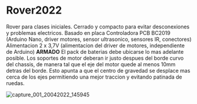 # Rover2022
Rover para clases iniciales. Cerrado y compacto para evitar desconexiones y problemas electricos. Basado en placa Controladora PCB BC2019 (Arduino Nano, driver motores, sensor ultrasonico, sensores IR, conectores) Alimentacion 2 x 3,7V (alimentacion del driver de motores, independiente de Arduino)
<b>ARMADO</b>
El pack de baterias debe ubicarse lo mas adelante posible. Los soportes de motor deberan ir justo despues del borde curvo del chassis, de manera tal que el eje del motor quede al menos 10mm detras del borde.
Esto apunta a que el centro de gravedad se desplace mas cerca de los ejes permitiendo una mejor traccion y evitando patinada de ruedas.

![capture_001_20042022_145945](https://user-images.githubusercontent.com/77375309/165194336-2fb6cf75-310f-4efa-a4c9-2f489847df6f.jpg)
